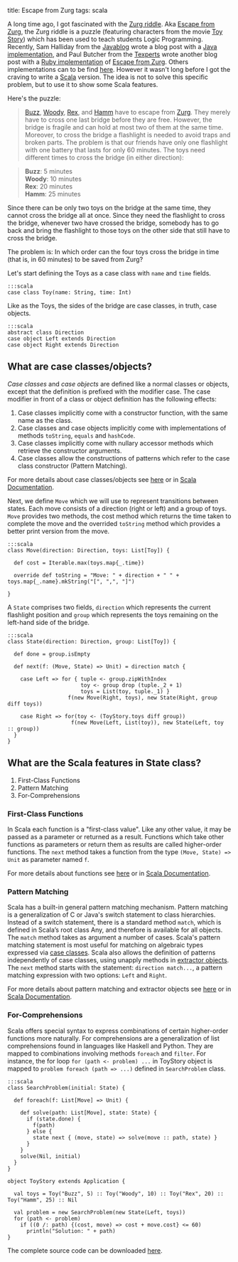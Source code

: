 title: Escape from Zurg
tags: scala

A long time ago, I got fascinated with the [Zurg riddle][zurg-riddle]. Aka [Escape from Zurg][escape-zurg], the Zurg riddle is a puzzle (featuring characters from the movie [Toy Story](http://en.wikipedia.org/wiki/Toy_Story)) which has been used to teach students Logic Programming. Recently, Sam Halliday from the [Javablog](http://javablog.co.uk/) wrote a blog post with a [Java implementation][java-zurg], and Paul Butcher from the [Texperts](http://texperts.com/) wrote another blog post with a [Ruby implementation][ruby-zurg] of [Escape from Zurg][escape-zurg]. Others implementations can to be find [here][others-zurg]. However it wasn't long before I got the craving to write a [Scala](http://www.scala-lang.org/) version. The idea is not to solve this specific problem, but to use it to show some Scala features.

[zurg-riddle]: http://web.engr.oregonstate.edu/%7Eerwig/zurg/
[escape-zurg]: http://web.engr.oregonstate.edu/%7Eerwig/papers/Zurg_JFP04.pdf
[java-zurg]: http://javablog.co.uk/2007/10/13/escape-from-zurg/
[ruby-zurg]: http://www.texperts.com/2007/09/09/escape-from-zurg/
[others-zurg]: http://lambda-the-ultimate.org/node/2434

Here's the puzzle:

> [Buzz][Buzz], [Woody][Woody], [Rex][Rex], and [Hamm][Hamm] have to escape from [Zurg][Zurg]. They merely have to cross one last bridge before they are free. However, the bridge is fragile and can hold at most two of them at the same time. Moreover, to cross the bridge a flashlight is needed to avoid traps and broken parts. The problem is that our friends have only one flashlight with one battery that lasts for only 60 minutes. The toys need different times to cross the bridge (in either direction):

> **Buzz**: 5 minutes <br>
> **Woody**: 10 minutes <br>
> **Rex**: 20 minutes <br>
> **Hamm**: 25 minutes <br>

[Buzz]: http://en.wikipedia.org/wiki/Buzz_Lightyear
[Woody]: http://en.wikipedia.org/wiki/Sheriff_Woody#Woody
[Rex]: http://en.wikipedia.org/wiki/Rex_%28Toy_Story%29#Rex
[Hamm]: http://en.wikipedia.org/wiki/Hamm_%28Toy_Story%29#Hamm
[Zurg]: http://en.wikipedia.org/wiki/Emperor_Zurg

Since there can be only two toys on the bridge at the same time, they cannot cross the bridge all at once. Since they need the flashlight to cross the bridge, whenever two have crossed the bridge, somebody has to go back and bring the flashlight to those toys on the other side that still have to cross the bridge.

The problem is: In which order can the four toys cross the bridge in time (that is, in 60 minutes) to be saved from Zurg?

Let's start defining the Toys as a case class with `name` and `time` fields.

    :::scala
    case class Toy(name: String, time: Int)

Like as the Toys, the sides of the bridge are case classes, in truth, case objects.

    :::scala
    abstract class Direction
    case object Left extends Direction
    case object Right extends Direction

## What are case classes/objects?

_Case classes_ and _case objects_ are defined like a normal classes or objects, except that the definition is prefixed with the modifier case. The case modifier in front of a class or object definition has the following effects:

1. Case classes implicitly come with a constructor function, with the same name as the class.
2. Case classes and case objects implicitly come with implementations of methods `toString`, `equals` and `hashCode`.
3. Case classes implicitly come with nullary accessor methods which retrieve the constructor arguments.
4. Case classes allow the constructions of patterns which refer to the case class constructor (Pattern Matching).

For more details about case classes/objects see [here][caseclasses] or in [Scala Documentation][scaladoc].

Next, we define `Move` which we will use to represent transitions between states. Each move consists of a direction (right or left) and a group of toys. `Move` provides two methods, the cost method which returns the time taken to complete the move and the overrided `toString` method which provides a better print version from the move.

    :::scala
    class Move(direction: Direction, toys: List[Toy]) {

      def cost = Iterable.max(toys.map{_.time})

      override def toString = "Move: " + direction + " " + toys.map{_.name}.mkString("[", ",", "]")

    }

A `State` comprises two fields, `direction` which represents the current flashlight position and `group` which represents the toys remaining on the left-hand side of the bridge.

    :::scala
    class State(direction: Direction, group: List[Toy]) {

      def done = group.isEmpty

      def next(f: (Move, State) => Unit) = direction match {

        case Left => for { tuple <- group.zipWithIndex
                           toy <- group drop (tuple._2 + 1)
                           toys = List(toy, tuple._1) }
                       f(new Move(Right, toys), new State(Right, group diff toys))

        case Right => for(toy <- (ToyStory.toys diff group))
                        f(new Move(Left, List(toy)), new State(Left, toy :: group))
      }
    }

## What are the Scala features in State class?

  1. First-Class Functions
  2. Pattern Matching
  3. For-Comprehensions

### First-Class Functions

In Scala each function is a "first-class value". Like any other value, it may be passed as a parameter or returned as a result. Functions which take other functions as parameters or return them as results are called higher-order functions. The `next` method takes a function from the type `(Move, State) => Unit` as parameter named `f`.

For more details about functions see [here][first-class] or in [Scala Documentation][scaladoc].

### Pattern Matching

Scala has a built-in general pattern matching mechanism. Pattern matching is a generalization of C or Java's switch statement to class hierarchies. Instead of a switch statement, there is a standard method `match`, which is defined in Scala’s root class Any, and therefore is available for all objects. The `match` method takes as argument a number of cases. Scala's pattern matching statement is most useful for matching on algebraic types expressed via [case classes][caseclasses-doc]. Scala also allows the definition of patterns independently of case classes, using unapply methods in [extractor objects][extractors]. The `next` method starts with the statement: `direction match...`, a pattern matching expression with two options: `Left` and `Right`.

For more details about pattern matching and extractor objects see [here][patternmatching] or in [Scala Documentation][scaladoc].

### For-Comprehensions

Scala offers special syntax to express combinations of certain higher-order functions more naturally. For comprehensions are a generalization of list comprehensions found in languages like Haskell and Python. They are mapped to combinations involving methods `foreach` and `filter`. For instance, the for loop `for (path <- problem) ...` in ToyStory object is mapped to `problem foreach (path => ...)` defined in `SearchProblem` class.

    :::scala
    class SearchProblem(initial: State) {

      def foreach(f: List[Move] => Unit) {

        def solve(path: List[Move], state: State) {
          if (state.done) {
            f(path)
          } else {
            state next { (move, state) => solve(move :: path, state) }
          }
        }
        solve(Nil, initial)
      }
    }

    object ToyStory extends Application {

      val toys = Toy("Buzz", 5) :: Toy("Woody", 10) :: Toy("Rex", 20) :: Toy("Hamm", 25) :: Nil

      val problem = new SearchProblem(new State(Left, toys)) 
      for (path <- problem)
        if ((0 /: path) {(cost, move) => cost + move.cost} <= 60)
          println("Solution: " + path)
    }

The complete source code can be downloaded [here][download].

[scaladoc]: http://www.scala-lang.org/docu/index.html
[caseclasses]: http://alblue.blogspot.com/2007/12/scala-introduction-to-scala-case.html
[caseclasses-doc]: http://www.scala-lang.org/intro/caseclasses.html
[extractors]: http://www.scala-lang.org/intro/extractors.html
[first-class]: http://alblue.blogspot.com/2007/10/scala-introduction-to-scala-functions.html
[patternmatching]: http://langexplr.blogspot.com/2007/05/pattern-matching-on-java-objects-with.html
[download]: http://docs.google.com/Doc?id=dfzs39d9_4kz3cwh
